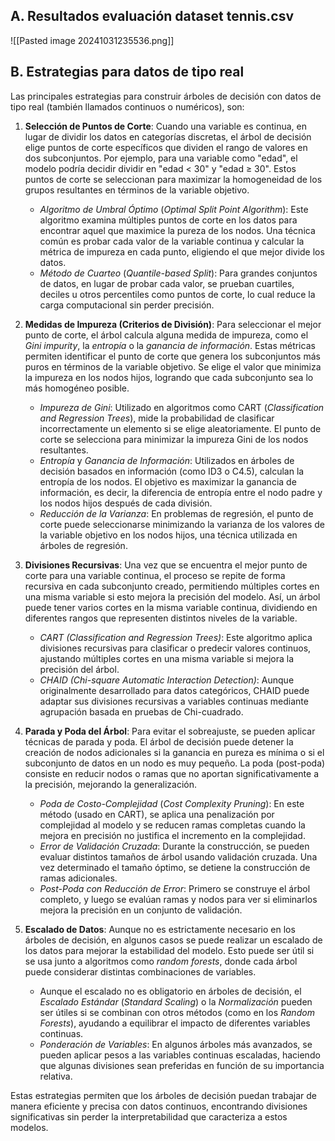 ## A. Resultados evaluación dataset tennis.csv

![[Pasted image 20241031235536.png]]

## B. Estrategias para datos de tipo real

Las principales estrategias para construir árboles de decisión con datos de tipo real (también llamados continuos o numéricos), son:

1. **Selección de Puntos de Corte**: Cuando una variable es continua, en lugar de dividir los datos en categorías discretas, el árbol de decisión elige puntos de corte específicos que dividen el rango de valores en dos subconjuntos. Por ejemplo, para una variable como "edad", el modelo podría decidir dividir en "edad < 30" y "edad ≥ 30". Estos puntos de corte se seleccionan para maximizar la homogeneidad de los grupos resultantes en términos de la variable objetivo.
	- _Algoritmo de Umbral Óptimo_ (_Optimal Split Point Algorithm_): Este algoritmo examina múltiples puntos de corte en los datos para encontrar aquel que maximice la pureza de los nodos. Una técnica común es probar cada valor de la variable continua y calcular la métrica de impureza en cada punto, eligiendo el que mejor divide los datos.
	- _Método de Cuarteo_ (_Quantile-based Split_): Para grandes conjuntos de datos, en lugar de probar cada valor, se prueban cuartiles, deciles u otros percentiles como puntos de corte, lo cual reduce la carga computacional sin perder precisión.


2. **Medidas de Impureza (Criterios de División)**: Para seleccionar el mejor punto de corte, el árbol calcula alguna medida de impureza, como el _Gini impurity_, la _entropía_ o la _ganancia de información_. Estas métricas permiten identificar el punto de corte que genera los subconjuntos más puros en términos de la variable objetivo. Se elige el valor que minimiza la impureza en los nodos hijos, logrando que cada subconjunto sea lo más homogéneo posible.
    - _Impureza de Gini_: Utilizado en algoritmos como CART (_Classification and Regression Trees_), mide la probabilidad de clasificar incorrectamente un elemento si se elige aleatoriamente. El punto de corte se selecciona para minimizar la impureza Gini de los nodos resultantes.
	- _Entropía_ y _Ganancia de Información_: Utilizados en árboles de decisión basados en información (como ID3 o C4.5), calculan la entropía de los nodos. El objetivo es maximizar la ganancia de información, es decir, la diferencia de entropía entre el nodo padre y los nodos hijos después de cada división.
	- _Reducción de la Varianza_: En problemas de regresión, el punto de corte puede seleccionarse minimizando la varianza de los valores de la variable objetivo en los nodos hijos, una técnica utilizada en árboles de regresión.
	
3. **Divisiones Recursivas**: Una vez que se encuentra el mejor punto de corte para una variable continua, el proceso se repite de forma recursiva en cada subconjunto creado, permitiendo múltiples cortes en una misma variable si esto mejora la precisión del modelo. Así, un árbol puede tener varios cortes en la misma variable continua, dividiendo en diferentes rangos que representen distintos niveles de la variable.
    - _CART (Classification and Regression Trees)_: Este algoritmo aplica divisiones recursivas para clasificar o predecir valores continuos, ajustando múltiples cortes en una misma variable si mejora la precisión del árbol.
	- _CHAID (Chi-square Automatic Interaction Detection)_: Aunque originalmente desarrollado para datos categóricos, CHAID puede adaptar sus divisiones recursivas a variables continuas mediante agrupación basada en pruebas de Chi-cuadrado.
	
1. **Parada y Poda del Árbol**: Para evitar el sobreajuste, se pueden aplicar técnicas de parada y poda. El árbol de decisión puede detener la creación de nodos adicionales si la ganancia en pureza es mínima o si el subconjunto de datos en un nodo es muy pequeño. La poda (post-poda) consiste en reducir nodos o ramas que no aportan significativamente a la precisión, mejorando la generalización.
    - _Poda de Costo-Complejidad_ (_Cost Complexity Pruning_): En este método (usado en CART), se aplica una penalización por complejidad al modelo y se reducen ramas completas cuando la mejora en precisión no justifica el incremento en la complejidad.
	- _Error de Validación Cruzada_: Durante la construcción, se pueden evaluar distintos tamaños de árbol usando validación cruzada. Una vez determinado el tamaño óptimo, se detiene la construcción de ramas adicionales.
	- _Post-Poda con Reducción de Error_: Primero se construye el árbol completo, y luego se evalúan ramas y nodos para ver si eliminarlos mejora la precisión en un conjunto de validación.
1. **Escalado de Datos**: Aunque no es estrictamente necesario en los árboles de decisión, en algunos casos se puede realizar un escalado de los datos para mejorar la estabilidad del modelo. Esto puede ser útil si se usa junto a algoritmos como _random forests_, donde cada árbol puede considerar distintas combinaciones de variables.
    - Aunque el escalado no es obligatorio en árboles de decisión, el _Escalado Estándar_ (_Standard Scaling_) o la _Normalización_ pueden ser útiles si se combinan con otros métodos (como en los _Random Forests_), ayudando a equilibrar el impacto de diferentes variables continuas.
	- _Ponderación de Variables_: En algunos árboles más avanzados, se pueden aplicar pesos a las variables continuas escaladas, haciendo que algunas divisiones sean preferidas en función de su importancia relativa.

Estas estrategias permiten que los árboles de decisión puedan trabajar de manera eficiente y precisa con datos continuos, encontrando divisiones significativas sin perder la interpretabilidad que caracteriza a estos modelos.